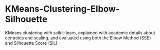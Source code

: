 # KMeans-Clustering-Elbow-Silhouette
KMeans clustering with scikit-learn, explained with academic details about centroids and scaling, and evaluated using both the Elbow Method (SSE) and Silhouette Score (SIL).
